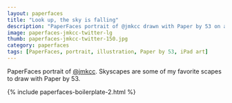 ```yaml
---
layout: paperfaces
title: "Look up, the sky is falling"
description: "PaperFaces portrait of @jmkcc drawn with Paper by 53 on an iPad."
image: paperfaces-jmkcc-twitter-lg
thumb: paperfaces-jmkcc-twitter-150.jpg
category: paperfaces
tags: [PaperFaces, portrait, illustration, Paper by 53, iPad art]
---
```


PaperFaces portrait of [@jmkcc](http://twitter.com/jmkcc). Skyscapes are some of my favorite scapes to draw with Paper by 53.

{% include paperfaces-boilerplate-2.html %}